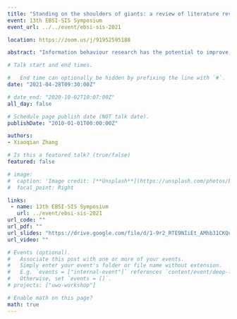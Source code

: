 ```yaml
---
title: "Standing on the shoulders of giants: a review of literature reviews on information behaviour"
event: 13th EBSI-SIS Symposium
event_url: ../../event/ebsi-sis-2021

location: https://zoom.us/j/91952595188

abstract: "Information behaviour research has the potential to improve the design of information systems, the implementation of social initiatives, and the quality of everyday human lives. Many reviews on information behaviour scholarship have been published to date, which have provided scholars comprehensive overviews and new insights into the field. Although the importance of literature reviews in information behaviour is widely accepted, little research has been done to understand these reviews. To fill this gap, this research summarized 97 literature reviews in the field of information behaviour. This paper found (1) there were two transformations in the history of information behaviour; (2) current research focuses on specialized areas of information behaviour; (3) the quality of information and social contributions of the research are two issues discussed among literature reviews; (4) the boom of models and theories happened in the 1990s and the early 2000s, but new models and theories are needed in digital environments. By studying information behaviour in a general and comprehensive way, this paper contributes to tracing the development and identifying key issues of information behaviour. Moreover, this paper also aims to inspire research in other fields; it provides an innovative perspective to understanding a research field with a considerable body of research: a review of literature reviews."

# Talk start and end times.

#   End time can optionally be hidden by prefixing the line with `#`.
date: "2021-04-28T09:30:00Z"

# date_end: "2020-10-02T10:07:00Z"
all_day: false

# Schedule page publish date (NOT talk date).
publishDate: "2010-01-01T00:00:00Z"

authors:
- Xiaoqian Zhang 

# Is this a featured talk? (true/false)
featured: false

# image:
#  caption: 'Image credit: [**Unsplash**](https://unsplash.com/photos/bzdhc5b3Bxs)'
#  focal_point: Right

links:
 - name: 13th EBSI-SIS Symposium
   url: ../event/ebsi-sis-2021
url_code: ""
url_pdf: ""
url_slides: "https://drive.google.com/file/d/1-9r2_RTE9NIiEt_AMhb31CKQu0RQ8vkC/view?usp=sharing"
url_video: ""

# Events (optional).
#   Associate this post with one or more of your events.
#   Simply enter your event's folder or file name without extension.
#   E.g. `events = ["internal-event"]` references `content/event/deep-learning/index.md`.
#   Otherwise, set `events = []`.
# projects: ["uwo-workshop"]

# Enable math on this page?
math: true
---
```

